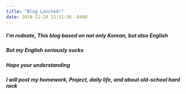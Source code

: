 ```yaml
---
title: "Blog Lanched!"
date: 2018-12-24 12:51:36 -0400
---
```

##### I'm rednote, This blog based on not only Korean, but also English  
##### But my English seriously sucks  
##### Hope your understanding  
##### I will post my homework, Project, daily life, and about old-school hard rock  
